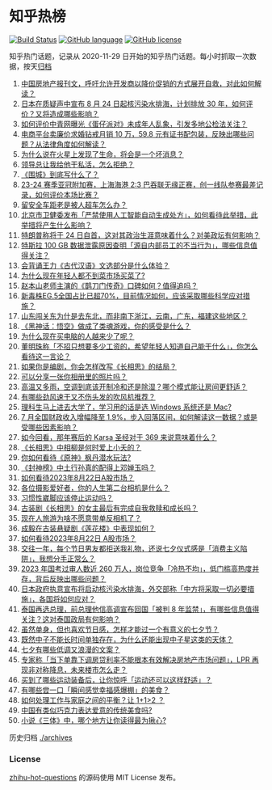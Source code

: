 # 知乎热榜
[![Build Status](https://github.com/ToWeLong/zhihu-hot-questions/workflows/CI/badge.svg)](https://github.com/ToWeLong/zhihu-hot-questions/actions)
[![GitHub language](https://img.shields.io/badge/language-golang-orange.svg)](https://golang.org/)
[![GitHub license](https://img.shields.io/github/license/ToWeLong/zhihu-hot-questions)](https://github.com/ToWeLong/zhihu-hot-questions/blob/main/LICENSE)

知乎热门话题，记录从 2020-11-29 日开始的知乎热门话题。每小时抓取一次数据，按天[归档](./archives)

<!-- BEGIN -->

1. [中国房地产报刊文，呼吁允许开发商以降价促销的方式展开自救，对此如何解读？](https://www.zhihu.com/question/618392209)
1. [日本在质疑声中宣布 8 月 24 日起核污染水排海，计划排放 30 年，如何评价？又将造成哪些影响？](https://www.zhihu.com/question/618538150)
1. [如何评价中青网曝光《蛋仔派对》未成年人乱象，引发多地公检法关注？](https://www.zhihu.com/question/618548990)
1. [电商平台卖廉价求婚钻戒月销 10 万，59.8 元有证书配包装，反映出哪些问题？从法律角度如何解读？](https://www.zhihu.com/question/618348979)
1. [为什么说在火星上发现了生命，将会是一个坏消息？](https://www.zhihu.com/question/617326167)
1. [领导总让我给他干私活，怎么拒绝？](https://www.zhihu.com/question/618443828)
1. [《围城》到底写什么了？](https://www.zhihu.com/question/614313238)
1. [23-24 赛季亚冠附加赛，上海海港 2:3 巴吞联无缘正赛，创一线队参赛最差记录，如何评价本场比赛？](https://www.zhihu.com/question/618595675)
1. [留安全车距老是被人超车怎么办？](https://www.zhihu.com/question/263290033)
1. [北京市卫健委发布「严禁使用人工智能自动生成处方」，如何看待此举措，此举措将产生什么影响？](https://www.zhihu.com/question/618526844)
1. [特朗普称将于 24 日自首，这对其政治生涯意味着什么？对美政坛有何影响？](https://www.zhihu.com/question/618525860)
1. [特斯拉 100 GB 数据泄露原因查明「源自内部员工的不当行为」，哪些信息值得关注？](https://www.zhihu.com/question/618365506)
1. [会背诵王力《古代汉语》文选部分是什么体验？](https://www.zhihu.com/question/610969037)
1. [为什么现在年轻人都不到菜市场买菜了?](https://www.zhihu.com/question/615918682)
1. [赵本山老师主演的《鹊刀门传奇》口碑如何？值得追吗？](https://www.zhihu.com/question/618245501)
1. [新毒株EG.5全国占比已超70%，目前情况如何，应该采取哪些科学应对措施？](https://www.zhihu.com/question/618355918)
1. [山东闯关东为什是去东北，而非南下浙江，云南，广东，福建这些地区？](https://www.zhihu.com/question/618500888)
1. [《黑神话：悟空》做成了类魂游戏，你的感受是什么？](https://www.zhihu.com/question/618245250)
1. [为什么现在买电脑的人越来少了呢？](https://www.zhihu.com/question/617524415)
1. [董明珠称「不招只想要多少工资的，希望年轻人知道自己能干什么」，你怎么看待这一言论？](https://www.zhihu.com/question/618374170)
1. [如果你是编剧，你会怎样改写《长相思》的结局？](https://www.zhihu.com/question/617355310)
1. [可以分享一张你相册里的照片吗？](https://www.zhihu.com/question/617810835)
1. [高温又多雨，空调到底该开制冷和还是除湿？哪个模式能让房间更舒适？](https://www.zhihu.com/question/616795676)
1. [有哪些劲风速干又不伤头发的吹风机推荐？](https://www.zhihu.com/question/615238041)
1. [理科生马上进去大学了，学习用的话是选 Windows 系统还是 Mac?](https://www.zhihu.com/question/617593900)
1. [7 月全国财政收入增幅降至 1.9%，步入回落区间，如何解读这一数据？或是受哪些因素影响？](https://www.zhihu.com/question/618531521)
1. [如今回看，那年赛后的 Karsa 圣经对于 369 来说意味着什么？](https://www.zhihu.com/question/618383465)
1. [《长相思》中相柳是何时爱上小夭的？](https://www.zhihu.com/question/616204641)
1. [你如何看待《原神》枫丹潜水玩法?](https://www.zhihu.com/question/618123492)
1. [《封神榜》中土行孙真的配得上邓婵玉吗？](https://www.zhihu.com/question/333835174)
1. [如何看待2023年8月22日A股市场？](https://www.zhihu.com/question/618511297)
1. [各位摄影爱好者，你的人生第二台相机是什么？](https://www.zhihu.com/question/617466233)
1. [习惯性崴脚应该停止运动吗？](https://www.zhihu.com/question/614834642)
1. [古装剧《长相思》的女主最后有完成自我救赎和成长吗？](https://www.zhihu.com/question/618126193)
1. [现在人旅游为啥不愿意带单反相机了？](https://www.zhihu.com/question/618045544)
1. [成毅在古装悬疑剧《莲花楼》中表现如何？](https://www.zhihu.com/question/613593467)
1. [如何看待2023年8月22日 A股市场？](https://www.zhihu.com/question/618524030)
1. [交往一年，每个节日男友都拒送我礼物，还说七夕仪式感是「消费主义陷阱」，我想分手正常么？](https://www.zhihu.com/question/617745802)
1. [2023 年国考过审人数近 260 万人，岗位竞争「冷热不均」，低门槛高热度并存，背后反映出哪些问题？](https://www.zhihu.com/question/618531766)
1. [日本政府执意宣布将启动核污染水排海，外交部称「中方将采取一切必要措施」，各国将如何应对？](https://www.zhihu.com/question/618567434)
1. [泰国再选总理，前总理他信高调宣布回国「被判 8 年监禁」，有哪些信息值得关注？这对泰国政局有何影响？](https://www.zhihu.com/question/618537432)
1. [虽然单身，但也喜欢节日感，怎样才能过一个有意义的七夕节？](https://www.zhihu.com/question/614078674)
1. [既然中子不能长时间单独存在，为什么还能出现中子星这类的天体？](https://www.zhihu.com/question/616527523)
1. [七夕有哪些低调又浪漫的文案？](https://www.zhihu.com/question/618550084)
1. [专家称「当下单靠下调房贷利率不能根本有效解决房地产市场问题」，LPR 再现非对称降息，未来楼市怎么走？](https://www.zhihu.com/question/618394981)
1. [买到了哪些运动装备后，让你惊呼「运动还可以这样舒适」？](https://www.zhihu.com/question/615052164)
1. [有哪些尝一口「瞬间感觉幸福感爆棚」的美食？](https://www.zhihu.com/question/614921125)
1. [如何处理工作与家庭之间的平衡？让 1+1>2 ？](https://www.zhihu.com/question/613869974)
1. [中国有类似巧克力表达爱意的传统美食吗?](https://www.zhihu.com/question/478023418)
1. [小说《三体》中，哪个地方让你读得最为揪心?](https://www.zhihu.com/question/616590106)

<!-- END -->

历史归档 [./archives](./archives)


### License
[zhihu-hot-questions](https://github.com/towelong/zhihu-hot-questions) 的源码使用 MIT License 发布。
